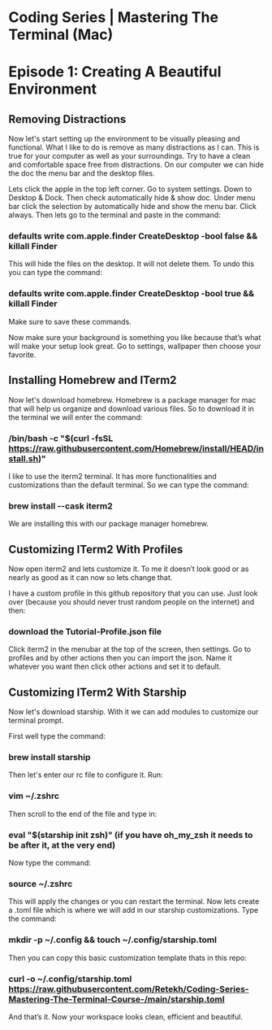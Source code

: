 # Coding Series | Mastering The Terminal (Mac)

# Episode 1: Creating A Beautiful Environment

## Removing Distractions

Now let's start setting up the environment to be visually pleasing and functional. What I like to do is remove as many distractions as I can. This is true for your computer as well as your surroundings. Try to have a clean and comfortable space free from distractions. On our computer we can hide the doc the menu bar and the desktop files. 

Lets click the apple in the top left corner. Go to system settings. Down to Desktop & Dock. Then check automatically hide & show doc. Under menu bar click the selection by automatically hide and show the menu bar. Click always. Then lets go to the terminal and paste in the command:

### defaults write com.apple.finder CreateDesktop -bool false && killall Finder

This will hide the files on the desktop. It will not delete them. To undo this you can type the command:

### defaults write com.apple.finder CreateDesktop -bool true && killall Finder
                 
Make sure to save these commands.

Now make sure your background is something you like because that’s what will make your setup look great. Go to settings, wallpaper then choose your favorite. 

## Installing Homebrew and ITerm2

Now let's download homebrew. Homebrew is a package manager for mac that will help us organize and download various files. So to download it in the terminal we will enter the command:

### /bin/bash -c "$(curl -fsSL https://raw.githubusercontent.com/Homebrew/install/HEAD/install.sh)"

I like to use the iterm2 terminal. It has more functionalities and customizations than the default terminal. So we can type the command: 

### brew install --cask iterm2 

We are installing this with our package manager homebrew. 

## Customizing ITerm2 With Profiles

Now open iterm2 and lets customize it. To me it doesn’t look good or as nearly as good as it can now so lets change that. 

I have a custom profile in this github repository that you can use. Just look over (because you should never trust random people on the internet) and then:

### download the Tutorial-Profile.json file

Click iterm2 in the menubar at the top of the screen, then settings. Go to profiles and by other actions then you can import the json. Name it whatever you want then click other actions and set it to default.  

## Customizing ITerm2 With Starship

Now let's download starship. With it we can add modules to customize our terminal prompt.

First well type the command:

### brew install starship

Then let's enter our rc file to configure it. Run:

### vim ~/.zshrc

Then scroll to the end of the file and type in:

### eval "$(starship init zsh)" (if you have oh_my_zsh it needs to be after it, at the very end)

Now type the command:

### source ~/.zshrc 

This will apply the changes or you can restart the terminal. Now lets create a .toml file which is where we will add in our starship customizations. Type the command:

### mkdir -p ~/.config && touch ~/.config/starship.toml

Then you can copy this basic customization template thats in this repo:

### curl -o ~/.config/starship.toml https://raw.githubusercontent.com/Retekh/Coding-Series-Mastering-The-Terminal-Course-/main/starship.toml

And that’s it. Now your workspace looks clean, efficient and beautiful.
